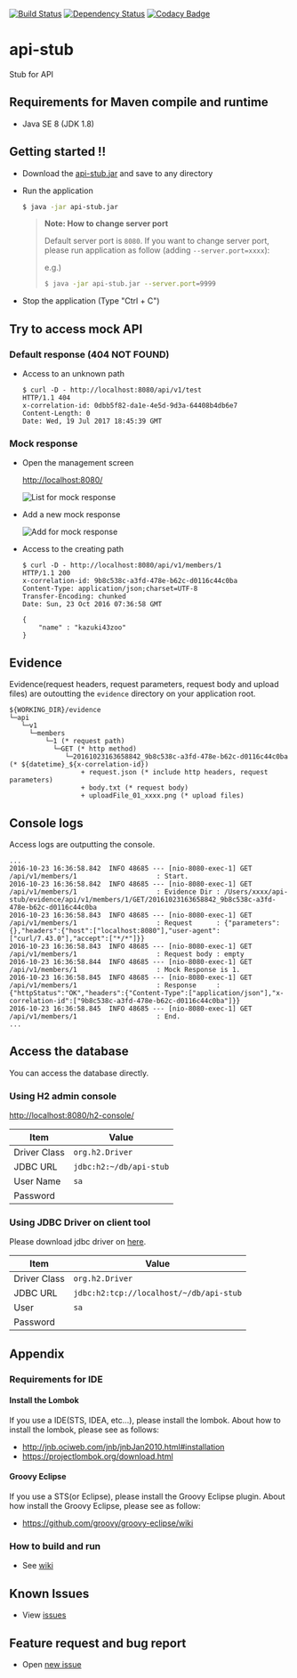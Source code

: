 
[![Build Status](https://travis-ci.org/kazuki43zoo/api-stub.svg?branch=master)](https://travis-ci.org/kazuki43zoo/api-stub)
[![Dependency Status](https://www.versioneye.com/user/projects/57dcb1dc037c200040cdcef9/badge.svg?style=flat-square)](https://www.versioneye.com/user/projects/57dcb1dc037c200040cdcef9)
[![Codacy Badge](https://api.codacy.com/project/badge/Grade/4ff22966f0a848fa9a880fd1fc0f50e6)](https://www.codacy.com/app/kazuki43zoo/api-stub?utm_source=github.com&amp;utm_medium=referral&amp;utm_content=kazuki43zoo/api-stub&amp;utm_campaign=Badge_Grade)

# api-stub
Stub for API

## Requirements for Maven compile and runtime

* Java SE 8 (JDK 1.8)


## Getting started !!

* Download the [api-stub.jar](../../releases/download/1.1.0.RELEASE/api-stub.jar) and save to any directory

* Run the application
  
  ```bash
  $ java -jar api-stub.jar
  ```

  > **Note: How to change server port**
  > 
  > Default server port is `8080`.
  > If you want to change server port, please run application as follow (adding `--server.port=xxxx`):
  > 
  > e.g.)
  > 
  > ```bash
  > $ java -jar api-stub.jar --server.port=9999
  > ```

* Stop the application (Type "Ctrl + C")


## Try to access mock API

### Default response (404 NOT FOUND)

* Access to an unknown path

  ```text
  $ curl -D - http://localhost:8080/api/v1/test
  HTTP/1.1 404 
  x-correlation-id: 0dbb5f82-da1e-4e5d-9d3a-64408b4db6e7
  Content-Length: 0
  Date: Wed, 19 Jul 2017 18:45:39 GMT
  
  ```

### Mock response

* Open the management screen

  [http://localhost:8080/](http://localhost:8080/)

  ![List for mock response](material/list-screen.png)

* Add a new mock response

  ![Add for mock response](material/create-screen.png)

* Access to the creating path

  ```text
  $ curl -D - http://localhost:8080/api/v1/members/1
  HTTP/1.1 200 
  x-correlation-id: 9b8c538c-a3fd-478e-b62c-d0116c44c0ba
  Content-Type: application/json;charset=UTF-8
  Transfer-Encoding: chunked
  Date: Sun, 23 Oct 2016 07:36:58 GMT
  
  {
      "name" : "kazuki43zoo"
  }
  ```

## Evidence

Evidence(request headers, request parameters, request body and upload files) are outoutting the `evidence` directory on your application root.

  ```text
  ${WORKING_DIR}/evidence
  └─api
     └─v1
       └─members
           └─1 (* request path)
             └─GET (* http method)
                └─20161023163658842_9b8c538c-a3fd-478e-b62c-d0116c44c0ba (* ${datetime}_${x-correlation-id})
                    + request.json (* include http headers, request parameters)
                    + body.txt (* request body)
                    + uploadFile_01_xxxx.png (* upload files)
  ```

## Console logs

Access logs are outputting the console.

```text
...
2016-10-23 16:36:58.842  INFO 48685 --- [nio-8080-exec-1] GET /api/v1/members/1                    : Start.
2016-10-23 16:36:58.842  INFO 48685 --- [nio-8080-exec-1] GET /api/v1/members/1                    : Evidence Dir : /Users/xxxx/api-stub/evidence/api/v1/members/1/GET/20161023163658842_9b8c538c-a3fd-478e-b62c-d0116c44c0ba
2016-10-23 16:36:58.843  INFO 48685 --- [nio-8080-exec-1] GET /api/v1/members/1                    : Request      : {"parameters":{},"headers":{"host":["localhost:8080"],"user-agent":["curl/7.43.0"],"accept":["*/*"]}}
2016-10-23 16:36:58.843  INFO 48685 --- [nio-8080-exec-1] GET /api/v1/members/1                    : Request body : empty
2016-10-23 16:36:58.844  INFO 48685 --- [nio-8080-exec-1] GET /api/v1/members/1                    : Mock Response is 1.
2016-10-23 16:36:58.845  INFO 48685 --- [nio-8080-exec-1] GET /api/v1/members/1                    : Response     : {"httpStatus":"OK","headers":{"Content-Type":["application/json"],"x-correlation-id":["9b8c538c-a3fd-478e-b62c-d0116c44c0ba"]}}
2016-10-23 16:36:58.845  INFO 48685 --- [nio-8080-exec-1] GET /api/v1/members/1                    : End.
...
```

## Access the database

You can access the database directly.

### Using H2 admin console

[http://localhost:8080/h2-console/](http://localhost:8080/h2-console/)

| Item | Value |
| ---- | ----- |
| Driver Class | `org.h2.Driver` |
| JDBC URL | `jdbc:h2:~/db/api-stub` |
| User Name | `sa` |
| Password | |

### Using JDBC Driver on client tool

Please download jdbc driver on [here](http://repo2.maven.org/maven2/com/h2database/h2/1.4.193/h2-1.4.193.jar).

| Item | Value |
| ---- | ----- |
| Driver Class | `org.h2.Driver` |
| JDBC URL | `jdbc:h2:tcp://localhost/~/db/api-stub` |
| User | `sa` |
| Password | |


## Appendix

### Requirements for IDE

#### Install the Lombok

If you use a IDE(STS, IDEA, etc...), please install the lombok. About how to install the lombok, please see as follows:

* http://jnb.ociweb.com/jnb/jnbJan2010.html#installation
* https://projectlombok.org/download.html

#### Groovy Eclipse

If you use a STS(or Eclipse), please install the Groovy Eclipse plugin. About how install the Groovy Eclipse, please see as follow:

* https://github.com/groovy/groovy-eclipse/wiki

### How to build and run

* See [wiki](../../wiki/How-to-build-&-run)

## Known Issues

* View [issues](../../issues)

## Feature request and bug report

* Open [new issue](../../issues/new)

